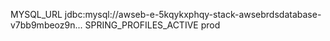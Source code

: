 MYSQL_URL jdbc:mysql://awseb-e-5kqykxphqy-stack-awsebrdsdatabase-v7bb9mbeoz9n...
SPRING_PROFILES_ACTIVE prod